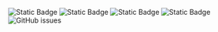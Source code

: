 ![Static Badge](https://img.shields.io/badge/blacklists-60-000000) ![Static Badge](https://img.shields.io/badge/blacklisted-3167659-cc0000) ![Static Badge](https://img.shields.io/badge/whitelisted-2244-00CC00) ![Static Badge](https://img.shields.io/badge/streaming_blacklist-28107-000000) ![GitHub issues](https://img.shields.io/github/issues/fabriziosalmi/blacklists)
